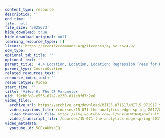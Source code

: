 ```yaml
---
content_type: resource
description: ''
end_time: ''
file: null
file_size: '5925673'
hide_download: true
hide_download_original: null
learning_resource_types: []
license: https://creativecommons.org/licenses/by-nc-sa/4.0/
ocw_type: ''
optional_tab_title: ''
optional_text: ''
parent_title: '4.4 Location, Location, Location: Regression Trees for Housing Data  (Recitation)'
parent_type: CourseSection
related_resources_text: ''
resource_index_text: ''
resourcetype: Video
start_time: ''
title: 'Video 6: The CP Parameter'
uid: f9cbbfc8-e555-67a7-e230-811e9fd7c2e6
video_files:
  archive_url: https://archive.org/download/MIT15.071S17/MIT15_071S17_Session_4.4.07_300k.mp4
  video_captions_file: /courses/15-071-the-analytics-edge-spring-2017/8808bdd4620054feb6b91863c4bd4563_5CExAUWzHEQ.vtt
  video_thumbnail_file: https://img.youtube.com/vi/5CExAUWzHEQ/default.jpg
  video_transcript_file: /courses/15-071-the-analytics-edge-spring-2017/bc784b8d2ed8cadb18b6e89fdcb3fd75_5CExAUWzHEQ.pdf
video_metadata:
  youtube_id: 5CExAUWzHEQ
---
```

